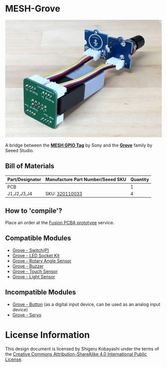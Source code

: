 # MESH-Grove

![MESH-Grove](MESH-Grove.jpg)

A bridge between the [**MESH GPIO Tag**](https://meshprj.com/en/tag/MESH-100GP-GPIO.html) by Sony and the [**Grove**](http://www.seeedstudio.com/wiki/Category:Grove) family by Seeed Studio.

## Bill of Materials

|Part/Designator|Manufacture Part Number/Seeed SKU|Quantity|
|---------------|---------------------------------|--------|
|PCB||1|
|J1,J2,J3,J4|SKU: [320110033](http://www.seeedstudio.com/depot/index.php?main_page=opl_info&opl_id=4)|4|

## How to 'compile'?

Place an order at the [Fusion PCBA prototype](http://www.seeedstudio.com/service/index.php?r=pcb) service.

## Compatible Modules

* [Grove - Switch(P)](http://www.seeedstudio.com/wiki/Grove_-_Switch(P))
* [Grove - LED Socket Kit](http://www.seeedstudio.com/wiki/Grove_-_LED)
* [Grove - Rotary Angle Sensor](http://www.seeedstudio.com/wiki/Grove_-_Rotary_Angle_Sensor)
* [Grove - Buzzer](http://www.seeedstudio.com/wiki/Grove_-_Buzzer)
* [Grove - Touch Sensor](http://www.seeedstudio.com/wiki/Grove_-_Touch_Sensor)
* [Grove - Light Sensor](http://www.seeedstudio.com/wiki/Grove_-_Light_Sensor)

## Incompatible Modules

* [Grove - Button](http://www.seeedstudio.com/wiki/Grove_-_Button) (as a digital input device, can be used as an analog input device)
* [Grove - Servo](http://www.seeedstudio.com/wiki/Grove_-_Servo)

# License Information

This design document is licensed by Shigeru Kobayashi under the terms of the [Creative Commons Attribution-ShareAlike 4.0 International Public License](http://creativecommons.org/licenses/by-sa/4.0/).